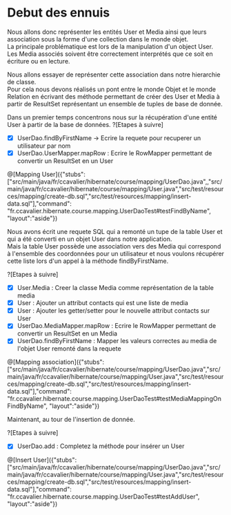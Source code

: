 # Debut des ennuis  

Nous allons donc représenter les entités User et Media ainsi que leurs association sous la forme d'une collection dans le monde objet.  
La principale problématique est lors de la manipulation d'un object User. Les Media associés soivent être correctement interprétés que ce soit en écriture ou en lecture.  

Nous allons essayer de représenter cette association dans notre hierarchie de classe.  
Pour cela nous devons réalisés un pont entre le monde Objet et le monde Relation en écrivant des méthode permettant de créer des User et Media à partir de ResultSet représentant un ensemble de tuples de base de donnée.

Dans un premier temps concentrons nous sur la récupération d'une entité User à partir de la base de données.
?[Etapes à suivre]
-[x] UserDao.findByFirstName -> Ecrire la requete pour recuperer un utilisateur par nom
-[x] UserDao.UserMapper.mapRow : Ecrire le RowMapper permettant de convertir un ResultSet en un User

@[Mapping User]({"stubs": ["src/main/java/fr/ccavalier/hibernate/course/mapping/UserDao.java",,"src/main/java/fr/ccavalier/hibernate/course/mapping/User.java","src/test/resources/mapping/create-db.sql","src/test/resources/mapping/insert-data.sql"],"command": "fr.ccavalier.hibernate.course.mapping.UserDaoTest#testFindByName", "layout":"aside"})

Nous avons écrit une requete SQL qui a remonté un tupe de la table User et qui a été converti en un objet User dans notre application.  
Mais la table User possède une association vers des Media qui correspond à l'ensemble des coordonnées pour un utilisateur et nous voulons récupérer cette liste lors d'un appel à la méthode findByFirstName.

?[Etapes à suivre]
-[x] User.Media : Creer la classe Media comme représentation de la table media
-[x] User : Ajouter un attribut contacts qui est une liste de media
-[x] User : Ajouter les getter/setter pour le nouvelle attribut contacts sur User
-[x] UserDao.MediaMapper.mapRow : Ecrire le RowMapper permettant de convertir un ResultSet en un Media
-[x] UserDao.findByFirstName : Mapper les valeurs correctes au media de l'objet User remonté dans la requete

@[Mapping association]({"stubs": ["src/main/java/fr/ccavalier/hibernate/course/mapping/UserDao.java","src/main/java/fr/ccavalier/hibernate/course/mapping/User.java","src/test/resources/mapping/create-db.sql","src/test/resources/mapping/insert-data.sql"],"command": "fr.ccavalier.hibernate.course.mapping.UserDaoTest#testMediaMappingOnFindByName", "layout":"aside"})


Maintenant, au tour de l'insertion de donnée.

?[Etapes à suivre]
- [x] UserDao.add : Completez la méthode pour insérer un User

@[Insert User]({"stubs": ["src/main/java/fr/ccavalier/hibernate/course/mapping/UserDao.java","src/main/java/fr/ccavalier/hibernate/course/mapping/User.java","src/test/resources/mapping/create-db.sql","src/test/resources/mapping/insert-data.sql"],"command": "fr.ccavalier.hibernate.course.mapping.UserDaoTest#testAddUser", "layout":"aside"})